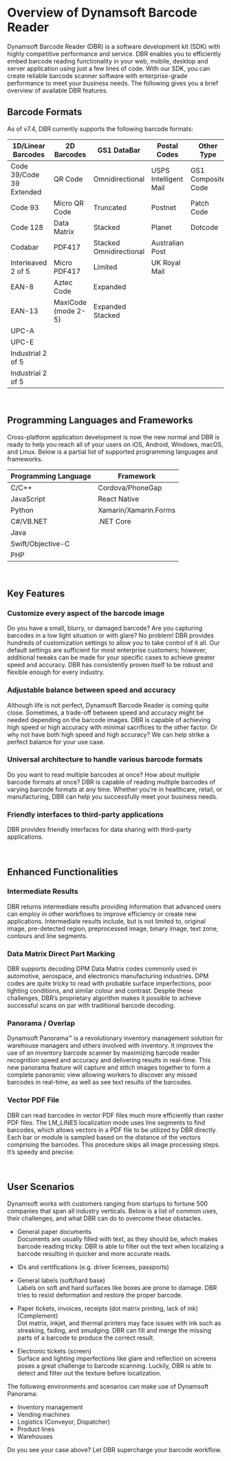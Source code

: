 # Overview of Dynamsoft Barcode Reader  

Dynamsoft Barcode Reader (DBR) is a software development kit (SDK) with highly competitive performance and service. DBR enables you to efficiently embed barcode reading functionality in your web, mobile, desktop and server application using just a few lines of code. With our SDK, you can create reliable barcode scanner software with enterprise-grade performance to meet your business needs. The following gives you a brief overview of available DBR features.


## Barcode Formats

As of v7.4, DBR currently supports the following barcode formats:  

| 1D/Linear Barcodes       | 2D Barcodes         | GS1 DataBar             | Postal Codes          | Other Type         |     
|--------------------------|---------------------|-------------------------| --------------------- | ------------------ |
| Code 39/Code 39 Extended | QR Code             | Omnidirectional         | USPS Intelligent Mail | GS1 Composite Code |     
| Code 93                  | Micro QR Code       | Truncated               | Postnet               | Patch Code         |    
| Code 128                 | Data Matrix         | Stacked                 | Planet                | Dotcode            |
| Codabar                  | PDF417              | Stacked Omnidirectional | Australian Post       | | 
| Interleaved 2 of 5       | Micro PDF417        | Limited                 | UK Royal Mail         | |
| EAN-8                    | Aztec Code          | Expanded                |                       | |
| EAN-13                   | MaxiCode (mode 2-5) | Expanded Stacked        |                       | | 
| UPC-A                    |                     |                         |                       | | 
| UPC-E                    |                     |                         |                       | |
| Industrial 2 of 5        |                     |                         |                       | | 
| Industrial 2 of 5        |                     |                         |                       | |          

&nbsp;

## Programming Languages and Frameworks

Cross-platform application development is now the new normal and DBR is ready to help you reach all of your users on iOS, Android, Windows, macOS, and Linux. Below is a partial list of supported programming languages and frameworks.  

| Programming Language | Framework             |
|----------------------|-----------------------|
| C/C++                | Cordova/PhoneGap      |
| JavaScript           | React Native          |
| Python               | Xamarin/Xamarin.Forms |
| C\#/VB.NET           | .NET Core             |
| Java                 |                       |
| Swift/Objective-C    |                       |
| PHP                  |                       |

&nbsp;

## Key Features

### Customize every aspect of the barcode image
Do you have a small, blurry, or damaged barcode? Are you capturing barcodes in a low light situation or with glare? No problem! DBR provides hundreds of customization settings to allow you to take control of it all. Our default settings are sufficient for most enterprise customers; however, additional tweaks can be made for your specific cases to achieve greater speed and accuracy. DBR has consistently proven itself to be robust and flexible enough for every industry.   

### Adjustable balance between speed and accuracy
Although life is not perfect, Dynamsoft Barcode Reader is coming quite close. Sometimes, a trade-off between speed and accuracy might be needed depending on the barcode images. DBR is capable of achieving high speed or high accuracy with minimal sacrifices to the other factor. Or why not have both high speed and high accuracy? We can help strike a perfect balance for your use case.

### Universal architecture to handle various barcode formats
Do you want to read multiple barcodes at once? How about multiple barcode formats at once? DBR is capable of reading multiple barcodes of varying barcode formats at any time. Whether you’re in healthcare, retail, or manufacturing, DBR can help you successfully meet your business needs.

### Friendly interfaces to third-party applications
DBR provides friendly interfaces for data sharing with third-party applications.


&nbsp;

## Enhanced Functionalities

### Intermediate Results
DBR returns intermediate results providing information that advanced users can employ in other workflows to improve efficiency or create new applications. Intermediate results include, but is not limited to, original image, pre-detected region, preprocessed image, binary image, text zone, contours and line segments.   

### Data Matrix Direct Part Marking
DBR supports decoding DPM Data Matrix codes commonly used in automotive, aerospace, and electronics manufacturing industries. DPM codes are quite tricky to read with probable surface imperfections, poor lighting conditions, and similar colour and contrast. Despite these challenges, DBR’s proprietary algorithm makes it possible to achieve successful scans on par with traditional barcode decoding.   

### Panorama / Overlap 
Dynamsoft Panorama™ is a revolutionary inventory management solution for warehouse managers and others involved with inventory. It improves the use of an inventory barcode scanner by maximizing barcode reader recognition speed and accuracy and delivering results in real-time. This new panorama feature will capture and stitch images together to form a complete panoramic view allowing workers to discover any missed barcodes in real-time, as well as see text
results of the barcodes.   

### Vector PDF File
DBR can read barcodes in vector PDF files much more efficiently than raster PDF files. The LM_LINES localization mode uses line segments to find barcodes, which allows vectors in a PDF file to be utilized by DBR directly. Each bar or module is sampled based on the distance of the vectors comprising the barcodes. This procedure skips all image processing steps. It’s speedy and precise.   


&nbsp;

## User Scenarios
Dynamsoft works with customers ranging from startups to fortune 500 companies that span all industry verticals. Below is a list of common uses, their challenges, and what DBR can do to overcome these obstacles.

- General paper documents   
   Documents are usually filled with text, as they should be, which makes barcode reading tricky. DBR is able to filter out the text when localizing a barcode resulting in quicker and more accurate reads.   
   
- IDs and certifications (e.g. driver licenses, passports)   

- General labels (soft/hard base)   
   Labels on soft and hard surfaces like boxes are prone to damage. DBR tries to resist deformation and restore the proper barcode.   

- Paper tickets, invoices, receipts (dot matrix printing, lack of ink) (Complement)   
   Dot matrix, inkjet, and thermal printers may face issues with ink such as streaking, fading, and smudging. DBR can fill and merge the missing parts of a barcode to produce the correct result.

- Electronic tickets (screen)   
   Surface and lighting imperfections like glare and reflection on screens poses a great challenge to barcode scanning. Luckily, DBR is able to detect and filter out the texture before localization.   
      
    
The following environments and scenarios can make use of Dynamsoft Panorama:
- Inventory management
- Vending machines
- Logistics (Conveyor, Dispatcher)
- Product lines
- Warehouses

Do you see your case above? Let DBR supercharge your barcode workflow.
